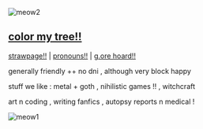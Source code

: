 ![meow2](https://github.com/user-attachments/assets/652e8042-ff2b-4475-850c-39768c1bb9f3)

## [color my tree!!](https://colormytree.me/2024/01JEBZK7KTED94C29AGQDAHNV6)

[strawpage!!](https://0-day.straw.page)  |  [pronouns!!](https://pronouns.cc/@slashatsasha)  |  [g.ore hoard!!](https://rentry.co/goretoys)

generally friendly  ++  no dni  ,  although very block happy

stuff we like :  metal + goth ,  nihilistic games !! , witchcraft

art n coding ,  writing fanfics ,  autopsy reports n medical !


![meow1](https://github.com/user-attachments/assets/e9576f35-bfa4-474e-af5d-47a9b3585b6b)
